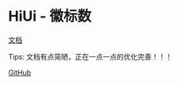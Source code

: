 # HiUi - 徽标数

[文档](https://chenshuangxinxi.github.io/hi-uniapp-ui-guide/components/badge.html)

Tips: 文档有点简陋，正在一点一点的优化完善！！！

[GitHub](https://github.com/ChenShuangXinXi/hi-uniapp-ui)

